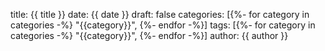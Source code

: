 title: {{ title }}
date: {{ date }}
draft: false
categories: [{%- for category in categories -%} "{{category}}", {%- endfor -%}]
tags: [{%- for category in categories -%} "{{category}}", {%- endfor -%}]
author: {{ author }}